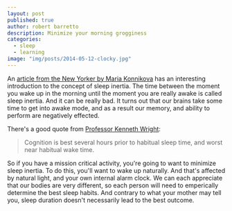```yaml
---
layout: post
published: true
author: robert barretto
description: Minimize your morning grogginess
categories: 
  - sleep
  - learning
image: "img/posts/2014-05-12-clocky.jpg"
---
```


An [article from the New Yorker by Maria Konnikova](http://www.newyorker.com/online/blogs/elements/2013/12/science-of-sleep-trouble-with-snooze-buttons.html) has an interesting introduction to the concept of sleep inertia. The time between the moment you wake up in the morning until the moment you are really awake is called sleep inertia.  And it can be really bad.  It turns out that our brains take some time to get into awake mode, and as a result our memory, and ability to perform are negatively effected.

There's a good quote from [Professor Kenneth Wright](http://www.colorado.edu/intphys/research/sleep.html):
> Cognition is best several hours prior to habitual sleep time, and worst near habitual wake time.

So if you have a mission critical activity, you're going to want to minimize sleep inertia. To do this, you'll want to wake up naturally.  And that's affected by natural light, and your own internal alarm clock. We can each appreciate that our bodies are very different, so each person will need to emperically determine the best sleep habits.  And contrary to what your mother may tell you, sleep duration doesn't necessarily lead to the best outcome.
